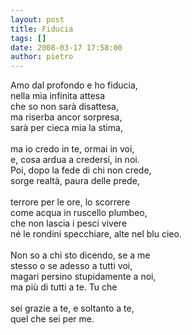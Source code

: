 ```yaml
---
layout: post
title: Fiducia
tags: []
date: 2008-03-17 17:58:00
author: pietro
---
```

Amo dal profondo e ho fiducia,<br/>nella mia infinita attesa<br/>che so non sarà disattesa,<br/>ma riserba ancor sorpresa,<br/>sarà per cieca mia la stima,<br/><br/>ma io credo in te, ormai in voi,<br/>e, cosa ardua a credersi, in noi.<br/>Poi, dopo la fede di chi non crede,<br/>sorge realtà, paura delle prede,<br/><br/>terrore per le ore, lo scorrere<br/>come acqua in ruscello plumbeo,<br/>che non lascia i pesci vivere<br/>né le rondini specchiare, alte nel blu cieo.<br/><br/>Non so a chi sto dicendo, se a me<br/>stesso o se adesso a tutti voi,<br/>magari persino stupidamente a noi,<br/>ma più di tutti a te. Tu che<br/><br/>sei grazie a te, e soltanto a te,<br/>quel che sei per me.
